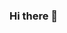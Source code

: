 ### Hi there 👋

<!--
**codesciple/codesciple** is a ✨ _special_ ✨ repository because its `README.md` (this file) appears on your GitHub profile.



- 🔭 I’m currently working on my Round - 3 of #100DaysOfCode challenge.
- 🌱 I’m currently learning || Java || javaScript || ReactJS ||
- 👯 I’m looking to collaborate on any exciting front-end projects.

- 📫 How to reach me: Twitter | Instagram -> @codesciple

- ⚡ Fun fact: I am commerce grad and a former Chartered Accountancy student transitioning into Software Development industry.
-->

